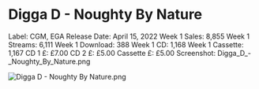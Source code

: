 # Digga D - Noughty By Nature

Label: CGM, EGA
Release Date: April 15, 2022
Week 1 Sales: 8,855
Week 1 Streams: 6,111
Week 1 Download: 388
Week 1 CD: 1,168
Week 1 Cassette: 1,167
CD 1 £: £7.00
CD 2 £: £5.00
Cassette £: £5.00
Screenshot: Digga_D_-_Noughty_By_Nature.png

![Digga D - Noughty By Nature.png](Digga%20D%20-%20Noughty%20By%20Nature%2027ad3798725d815aa954f73b7e94eb41/Digga_D_-_Noughty_By_Nature.png)